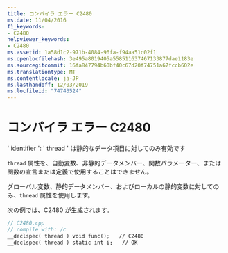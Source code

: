 ```yaml
---
title: コンパイラ エラー C2480
ms.date: 11/04/2016
f1_keywords:
- C2480
helpviewer_keywords:
- C2480
ms.assetid: 1a58d1c2-971b-4084-96fa-f94aa51c02f1
ms.openlocfilehash: 3e495a8019405a558511637467133877dae1183e
ms.sourcegitcommit: 16fa847794b60bf40c67d20f74751a67fccb602e
ms.translationtype: MT
ms.contentlocale: ja-JP
ms.lasthandoff: 12/03/2019
ms.locfileid: "74743524"
---
```

# <a name="compiler-error-c2480"></a>コンパイラ エラー C2480

' identifier ': ' thread ' は静的なデータ項目に対してのみ有効です

`thread` 属性を、自動変数、非静的データメンバー、関数パラメーター、または関数の宣言または定義で使用することはできません。

グローバル変数、静的データメンバー、およびローカルの静的変数に対してのみ、`thread` 属性を使用します。

次の例では、C2480 が生成されます。

```cpp
// C2480.cpp
// compile with: /c
__declspec( thread ) void func();   // C2480
__declspec( thread ) static int i;   // OK
```
